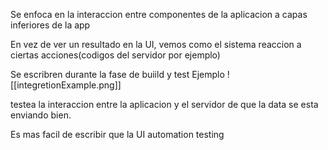 Se enfoca en la interaccion entre componentes de la aplicacion a capas inferiores de la app

En vez de ver un resultado en la UI, vemos como el sistema reaccion a ciertas acciones(codigos del servidor por ejemplo)

Se escribren durante la fase de buiild y test
Ejemplo ![[integretionExample.png]]

testea la interaccion entre la aplicacion y el servidor de que la data se esta enviando bien.

Es mas facil de escribir que la UI automation testing